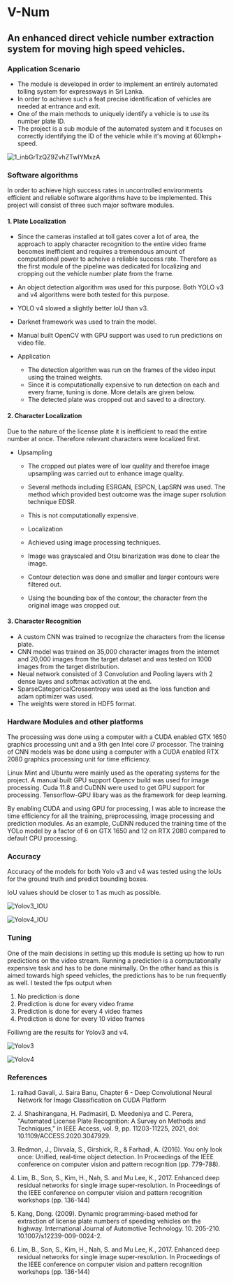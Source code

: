 # **V-Num**

## An enhanced direct vehicle number extraction system for moving high speed vehicles.

### Application Scenario

- The module is developed in order to implement an entirely automated tolling system for expressways in Sri Lanka.
- In order to achieve such a feat precise identification of vehicles are needed at entrance and exit.
- One of the main methods to uniquely identify a vehicle is to use its number plate ID.
- The project is a sub module of the automated system and it focuses on correctly identifying the ID of the vehicle while it's moving at 60kmph+ speed.

![1_inbGrTzQZ9ZvhZTwIYMxzA](https://user-images.githubusercontent.com/80534358/191065587-50dc0cc0-aa51-47f4-a872-ce3fb337a6e6.png)

### Software algorithms

In order to achieve high success rates in uncontrolled environments efficient and reliable software algorithms have to be implemented. This project will consist of three such major software modules.

#### 1. Plate Localization

- Since the cameras installed at toll gates cover a lot of area, the approach to apply character recognition to the entire video frame becomes inefficient and requires a tremendous amount of computational power to acheive a reliable success rate. Therefore as the first module of the pipeline was dedicated for localizing and cropping out the vehicle number plate from the frame.
- An object detection algorithm was used for this purpose. Both YOLO v3 and v4 algorithms were both tested for this purpose.
- YOLO v4 slowed a slightly better IoU than v3.
- Darknet framework was used to train the model.
- Manual built OpenCV with GPU support was used to run predictions on video file.

- Application
   - The detection algorithm was run on the frames of the video input using the trained weights.
   - Since it is computationally expensive to run detection on each and every frame, tuning is done. More details are given below.
   - The detected plate was cropped out and saved to a directory.

#### 2. Character Localization

Due to the nature of the license plate it is inefficient to read the entire number at once. Therefore relevant characters were localized first.

- Upsampling
   - The cropped out plates were of low quality and therefoe image upsampling was carried out to enhance image quality. 
   - Several methods including ESRGAN, ESPCN, LapSRN was used. The method which provided best outcome was the image super rsolution technique EDSR.
   - This is not computationally expensive.
   
  - Localization
   - Achieved using image processing techniques.
   - Image was grayscaled and Otsu binarization was done to clear the image.
   - Contour detection was done and smaller and larger contours were filtered out. 
   - Using the bounding box of the contour, the character from the original image was cropped out.

#### 3. Character Recognition

- A custom CNN was trained to recognize the characters from the license plate.
- CNN model was trained on 35,000 character images from the internet and 20,000 images from the target dataset and was tested on 1000 images from the target distribution.
- Neual network consisted of 3 Convolution and Pooling layers with 2 dense layes and softmax activation at the end.
- SparseCategoricalCrossentropy was used as the loss function and adam optimizer was used.
- The weights were stored in HDF5 format.
   
### Hardware Modules and other platforms

The processing was done using a computer with a CUDA enabled GTX 1650 graphics processing unit and a 9th gen Intel core i7 processor.
The training of CNN models was be done using a computer with a CUDA enabled RTX 2080 graphics processing unit for time efficiency.

Linux Mint and Ubuntu were mainly used as the operating systems for the project.
A manual built GPU support Opencv build was used for image processing.
Cuda 11.8 and CuDNN were used to get GPU support for processing.
Tensorflow-GPU libary was as the framework for deep learning.

By enabling CUDA and using GPU for processing, I was able to increase the time efficiency for all the training, preprocessing, image processing and prediction modules.
As an example, CuDNN reduced the training time of the YOLo model by a factor of 6 on GTX 1650 and 12 on RTX 2080 compared to default CPU processing.


### Accuracy

Accuracy of the models for both Yolo v3 and v4 was tested using the IoUs for the ground truth and predict bounding boxes.

IoU values should be closer to 1 as much as possible.

![Yolov3_IOU](https://user-images.githubusercontent.com/80534358/201886496-2175e4fe-fab2-4933-ae0d-7ac0fcbce56a.png)

![Yolov4_IOU](https://user-images.githubusercontent.com/80534358/201886523-c51a5bf1-de88-482f-a573-9e78ee7c4b91.png)

### Tuning

One of the main decisions in setting up this module is setting up how to run predictions on the video stream. Running a prediction is a computationally expensive task and has to be done minimally. On the other hand as this is aimed towards high speed vehicles, the predictions has to be run frequently as well.
I tested the fps output when 
1. No prediction is done
2. Prediction is done for every video frame
3. Prediction is done for every 4 video frames
4. Prediction is done for every 10 video frames

Folliwng are the results for Yolov3 and v4.


![Yolov3](https://user-images.githubusercontent.com/80534358/201687814-8244204f-635b-4673-b2dc-dfb43e29e17d.png)

![Yolov4](https://user-images.githubusercontent.com/80534358/201687865-8870d744-1c49-4a1f-988f-72d56cc8847d.png)


### References

1. ralhad Gavali, J. Saira Banu,
Chapter 6 - Deep Convolutional Neural Network for Image Classification on CUDA Platform

2. J. Shashirangana, H. Padmasiri, D. Meedeniya and C. Perera, "Automated License Plate Recognition: A Survey on Methods and Techniques," in IEEE Access, vol. 9, pp. 11203-11225, 2021, doi: 10.1109/ACCESS.2020.3047929.

3. Redmon, J., Divvala, S., Girshick, R., & Farhadi, A. (2016). You only look once: Unified, real-time object detection. In Proceedings of the IEEE conference on computer vision and pattern recognition (pp. 779-788).

4. Lim, B., Son, S., Kim, H., Nah, S. and Mu Lee, K., 2017. Enhanced deep residual networks for single image super-resolution. In Proceedings of the IEEE conference on computer vision and pattern recognition workshops (pp. 136-144)

5. Kang, Dong. (2009). Dynamic programming-based method for extraction of license plate numbers of speeding vehicles on the highway. International Journal of Automotive Technology. 10. 205-210. 10.1007/s12239-009-0024-2.

6. Lim, B., Son, S., Kim, H., Nah, S. and Mu Lee, K., 2017. Enhanced deep residual networks for single image super-resolution. In Proceedings of the IEEE conference on computer vision and pattern recognition workshops (pp. 136-144)
